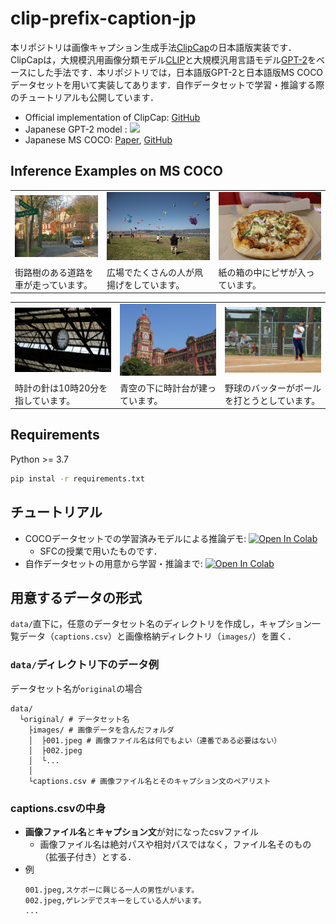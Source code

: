 # clip-prefix-caption-jp
本リポジトリは画像キャプション生成手法[ClipCap](https://arxiv.org/abs/2111.09734)の日本語版実装です．ClipCapは，大規模汎用画像分類モデル[CLIP](https://cdn.openai.com/papers/Learning_Transferable_Visual_Models_From_Natural_Language_Supervision.pdf)と大規模汎用言語モデル[GPT-2](https://d4mucfpksywv.cloudfront.net/better-language-models/language_models_are_unsupervised_multitask_learners.pdf)をベースにした手法です．本リポジトリでは，日本語版GPT-2と日本語版MS COCOデータセットを用いて実装してあります．自作データセットで学習・推論する際のチュートリアルも公開しています．

- Official implementation of ClipCap: [GitHub](https://github.com/rmokady/CLIP_prefix_caption)
- Japanese GPT-2 model : [![](https://img.shields.io/badge/%F0%9F%A4%97%20Hugging%20Face-rinna%2Fjapanese--gpt2--medium-brightgreen)](https://huggingface.co/rinna/japanese-gpt2-medium)
- Japanese MS COCO: [Paper](https://aclanthology.org/P16-1168/), [GitHub](https://github.com/yahoojapan/YJCaptions)

## Inference Examples on MS COCO

<table>
  <tr>
    <td><img src="example_images/COCO_val2014_000000499388.jpg" ></td>
    <td><img src="example_images/COCO_val2014_000000232842.jpg" ></td>
    <td><img src="example_images/COCO_val2014_000000250345.jpg" ></td>
  </tr>
  <tr>
    <td>街路樹のある道路を車が走っています。</td>
     <td>広場でたくさんの人が凧揚げをしています。</td>
     <td>紙の箱の中にピザが入っています。</td>
  </tr>
 </table>
 
 <table>
  <tr>
    <td><img src="example_images/COCO_val2014_000000380510.jpg" ></td>
    <td><img src="example_images/COCO_val2014_000000148403.jpg" ></td>
    <td><img src="example_images/COCO_val2014_000000271429.jpg" ></td>
  </tr>
  <tr>
    <td>時計の針は10時20分を指しています。</td>
     <td>青空の下に時計台が建っています。</td>
     <td>野球のバッターがボールを打とうとしています。</td>
  </tr>
 </table>

## Requirements
Python >= 3.7
```bash
pip instal -r requirements.txt
```

## チュートリアル
- COCOデータセットでの学習済みモデルによる推論デモ: [![Open In Colab](https://colab.research.google.com/assets/colab-badge.svg)](https://colab.research.google.com/github/nu-dialogue/clip-prefix-caption-jp/blob/master/notebooks/sfc2022_clipcap.ipynb)
  - SFCの授業で用いたものです．
- 自作データセットの用意から学習・推論まで: [![Open In Colab](https://colab.research.google.com/assets/colab-badge.svg)](https://colab.research.google.com/github/nu-dialogue/clip-prefix-caption-jp/blob/master/notebooks/original_clipcap.ipynb)

## 用意するデータの形式
`data/`直下に，任意のデータセット名のディレクトリを作成し，キャプション一覧データ（`captions.csv`）と画像格納ディレクトリ（`images/`）を置く．

### `data/`ディレクトリ下のデータ例
データセット名が`original`の場合
```
data/
  └original/ # データセット名
    ├images/ # 画像データを含んだフォルダ
    │  ├001.jpeg # 画像ファイル名は何でもよい（連番である必要はない）
    │  ├002.jpeg
    │  └...
    │
    └captions.csv # 画像ファイル名とそのキャプション文のペアリスト
```

### captions.csvの中身
- **画像ファイル名**と**キャプション文**が対になったcsvファイル
  - 画像ファイル名は絶対パスや相対パスではなく，ファイル名そのもの（拡張子付き）とする．
- 例
  ```csv
  001.jpeg,スケボーに興じる一人の男性がいます。
  002.jpeg,ゲレンデでスキーをしている人がいます。
  ...
  ```
